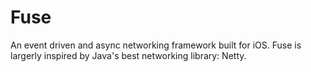 # Fuse
An event driven and async networking framework built for iOS. 
Fuse is largerly inspired by Java's best networking library: Netty.
